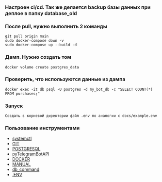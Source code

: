 ### Настроен ci/cd. Так же делается backup базы данных при деплое в папку database_old

### После pull, нужно выполнить 2 команды
    git pull origin main    
    sudo docker-compose down -v
    sudo docker-compose up --build -d

### Дамп. Нужно создать том
    docker volume create postgres_data

### Проверить, что используются данные из дампа
    docker exec -it db psql -U postgres -d my_bot_db -c "SELECT COUNT(*) FROM purchases;"

### Запуск
    Создать в корневой директории файл .env по аналогии с docs/example.env

### Пользование инструментами
- [systemctl](docs/systemctl.md)
- [GIT](docs/git_doc.md)
- [POSTGRESQL](docs/db_doc.md)
- [pyTelegramBotAPI](docs/telegram_bot_api.md)
- [DOCKER](docs/docker_commands.md)
- [MANUAL](docs/manual_commands.md)
- [db_command](docs/bot_db_command.md)
- [.ENV](docs/example.env)